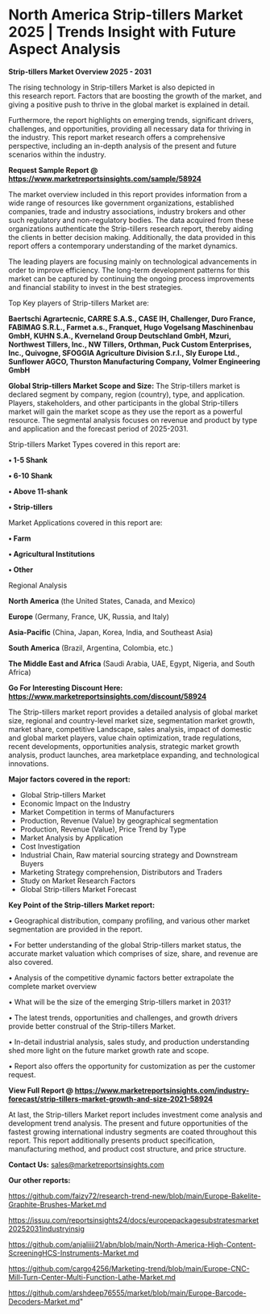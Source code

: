 # North America Strip-tillers Market 2025 | Trends Insight with Future Aspect Analysis

<Strong> Strip-tillers Market Overview 2025 - 2031</strong>

The rising technology in Strip-tillers Market is also depicted in this research report. Factors that are boosting the growth of the market, and giving a positive push to thrive in the global market is explained in detail.

Furthermore, the report highlights on emerging trends, significant drivers, challenges, and opportunities, providing all necessary data for thriving in the industry. This report market research offers a comprehensive perspective, including an in-depth analysis of the present and future scenarios within the industry.

<strong>Request Sample Report @ <a href=https://www.marketreportsinsights.com/sample/58924>https://www.marketreportsinsights.com/sample/58924</a></strong>

The market overview included in this report provides information from a wide range of resources like government organizations, established companies, trade and industry associations, industry brokers and other such regulatory and non-regulatory bodies. The data acquired from these organizations authenticate the Strip-tillers research report, thereby aiding the clients in better decision making. Additionally, the data provided in this report offers a contemporary understanding of the market dynamics.

The leading players are focusing mainly on technological advancements in order to improve efficiency. The long-term development patterns for this market can be captured by continuing the ongoing process improvements and financial stability to invest in the best strategies.

Top Key players of Strip-tillers Market are:

<strong>Baertschi Agrartecnic, CARRE S.A.S., CASE IH, Challenger, Duro France, FABIMAG S.R.L., Farmet a.s., Franquet, Hugo Vogelsang Maschinenbau GmbH, KUHN S.A., Kverneland Group Deutschland GmbH, Mzuri, Northwest Tillers, Inc., NW Tillers, Orthman, Puck Custom Enterprises, Inc., Quivogne, SFOGGIA Agriculture Division S.r.l., Sly Europe Ltd., Sunflower AGCO, Thurston Manufacturing Company, Volmer Engineering GmbH</strong>

<strong><b>Global Strip-tillers Market Scope and Size:</b></strong>
The Strip-tillers market is declared segment by company, region (country), type, and application. Players, stakeholders, and other participants in the global Strip-tillers market will gain the market scope as they use the report as a powerful resource. The segmental analysis focuses on revenue and product by type and application and the forecast period of 2025-2031.

Strip-tillers Market Types covered in this report are:

<strong>• 1-5 Shank

• 6-10 Shank

• Above 11-shank

• Strip-tillers</strong>

Market Applications covered in this report are:

<strong>• Farm

• Agricultural Institutions

• Other</strong> 

Regional Analysis

<strong>North America</strong> (the United States, Canada, and Mexico)

<strong>Europe</strong> (Germany, France, UK, Russia, and Italy)

<strong>Asia-Pacific</strong> (China, Japan, Korea, India, and Southeast Asia)

<strong>South America</strong> (Brazil, Argentina, Colombia, etc.)

<strong>The Middle East and Africa</strong> (Saudi Arabia, UAE, Egypt, Nigeria, and South Africa)

<strong>Go For Interesting Discount Here: <a href=https://www.marketreportsinsights.com/discount/58924>https://www.marketreportsinsights.com/discount/58924</a></strong>

The Strip-tillers market report provides a detailed analysis of global market size, regional and country-level market size, segmentation market growth, market share, competitive Landscape, sales analysis, impact of domestic and global market players, value chain optimization, trade regulations, recent developments, opportunities analysis, strategic market growth analysis, product launches, area marketplace expanding, and technological innovations.

<strong><b>Major factors covered in the report:</b></strong>
<ul>
  <li>Global Strip-tillers Market </li>
  <li>Economic Impact on the Industry</li>
  <li>Market Competition in terms of Manufacturers</li>
  <li>Production, Revenue (Value) by geographical segmentation</li>
  <li>Production, Revenue (Value), Price Trend by Type</li>
  <li>Market Analysis by Application</li>
  <li>Cost Investigation</li>
  <li>Industrial Chain, Raw material sourcing strategy and Downstream Buyers</li>
  <li>Marketing Strategy comprehension, Distributors and Traders</li>
  <li>Study on Market Research Factors</li>
  <li>Global Strip-tillers Market Forecast</li>
</ul>

<strong><b>Key Point of the Strip-tillers Market report:</b></strong>

• Geographical distribution, company profiling, and various other market segmentation are provided in the report.

• For better understanding of the global Strip-tillers market status, the accurate market valuation which comprises of size, share, and revenue are also covered.

• Analysis of the competitive dynamic factors better extrapolate the complete market overview

• What will be the size of the emerging Strip-tillers market in 2031?

• The latest trends, opportunities and challenges, and growth drivers provide better construal of the Strip-tillers Market.

• In-detail industrial analysis, sales study, and production understanding shed more light on the future market growth rate and scope.

• Report also offers the opportunity for customization as per the customer request.

<strong><b>View Full Report @ <a href=https://www.marketreportsinsights.com/industry-forecast/strip-tillers-market-growth-and-size-2021-58924>https://www.marketreportsinsights.com/industry-forecast/strip-tillers-market-growth-and-size-2021-58924</a></b></strong>


At last, the Strip-tillers Market report includes investment come analysis and development trend analysis. The present and future opportunities of the fastest growing international industry segments are coated throughout this report. This report additionally presents product specification, manufacturing method, and product cost structure, and price structure.

<strong>Contact Us:</strong>
sales@marketreportsinsights.com

<strong>Our other reports:</strong>

<a href=https://github.com/faizy72/research-trend-new/blob/main/Europe-Bakelite-Graphite-Brushes-Market.md>https://github.com/faizy72/research-trend-new/blob/main/Europe-Bakelite-Graphite-Brushes-Market.md</a>

<a href=https://issuu.com/reportsinsights24/docs/europepackagesubstratesmarket20252031industryinsig>https://issuu.com/reportsinsights24/docs/europepackagesubstratesmarket20252031industryinsig</a>

<a href=https://github.com/anjaliiii21/abn/blob/main/North-America-High-Content-ScreeningHCS-Instruments-Market.md>https://github.com/anjaliiii21/abn/blob/main/North-America-High-Content-ScreeningHCS-Instruments-Market.md</a>

<a href=https://github.com/cargo4256/Marketing-trend/blob/main/Europe-CNC-Mill-Turn-Center-Multi-Function-Lathe-Market.md>https://github.com/cargo4256/Marketing-trend/blob/main/Europe-CNC-Mill-Turn-Center-Multi-Function-Lathe-Market.md</a>

<a href=https://github.com/arshdeep76555/market/blob/main/Europe-Barcode-Decoders-Market.md>https://github.com/arshdeep76555/market/blob/main/Europe-Barcode-Decoders-Market.md</a>"
